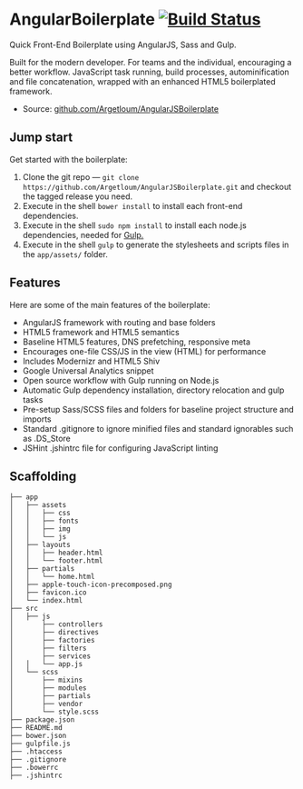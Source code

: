 # AngularBoilerplate [![Build Status](https://travis-ci.org/Argetloum/AngularBoilerplate.png)](https://travis-ci.org/Argetloum/AngularBoilerplate)

Quick Front-End Boilerplate using AngularJS, Sass and Gulp.

Built for the modern developer. For teams and the individual, encouraging a better workflow. JavaScript task running, build processes, autominification and file concatenation, wrapped with an enhanced HTML5 boilerplated framework.

* Source: [github.com/Argetloum/AngularJSBoilerplate](http://github.com/Argetloum/AngularJSBoilerplate)


## Jump start

Get started with the boilerplate:

1. Clone the git repo — `git clone https://github.com/Argetloum/AngularJSBoilerplate.git` and checkout the tagged release you need.
2. Execute in the shell `bower install` to install each front-end dependencies.
3. Execute in the shell `sudo npm install` to install each node.js dependencies, needed for [Gulp.](http://gulpjs.com/)
4. Execute in the shell `gulp` to generate the stylesheets and scripts files in the `app/assets/` folder.

## Features

Here are some of the main features of the boilerplate:

* AngularJS framework with routing and base folders
* HTML5 framework and HTML5 semantics
* Baseline HTML5 features, DNS prefetching, responsive meta
* Encourages one-file CSS/JS in the view (HTML) for performance
* Includes Modernizr and HTML5 Shiv
* Google Universal Analytics snippet
* Open source workflow with Gulp running on Node.js
* Automatic Gulp dependency installation, directory relocation and gulp tasks
* Pre-setup Sass/SCSS files and folders for baseline project structure and imports
* Standard .gitignore to ignore minified files and standard ignorables such as .DS_Store
* JSHint .jshintrc file for configuring JavaScript linting

## Scaffolding

````
├── app
│   ├── assets
│   │   ├── css
│   │   ├── fonts
│   │   ├── img
│   │   └── js
│   ├── layouts
│   │   ├── header.html
│   │   └── footer.html
│   ├── partials
│   │   └── home.html
│   ├── apple-touch-icon-precomposed.png
│   ├── favicon.ico
│   └── index.html
├── src
│   ├── js
│       ├── controllers
│       ├── directives
│       ├── factories
│       ├── filters
│       ├── services
│   │   └── app.js
│   └── scss
│       ├── mixins
│       ├── modules
│       ├── partials
│       ├── vendor
│       └── style.scss
├── package.json
├── README.md
├── bower.json
├── gulpfile.js
├── .htaccess
├── .gitignore
├── .bowerrc
├── .jshintrc
````
